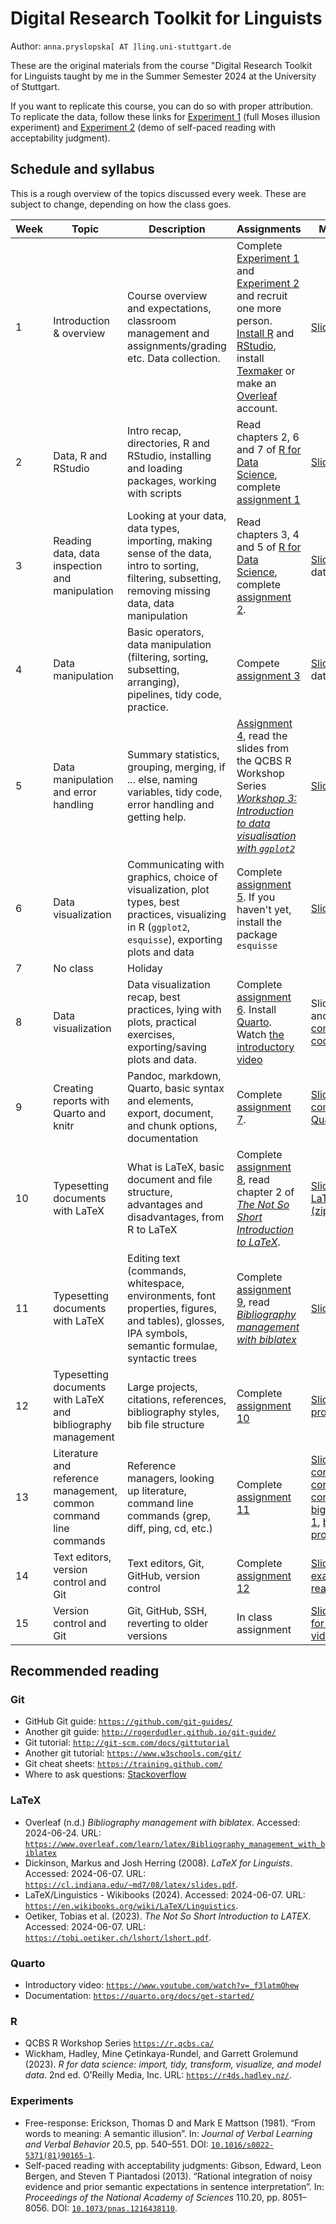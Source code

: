 # Digital Research Toolkit for Linguists

Author: `anna.pryslopska[ AT ]ling.uni-stuttgart.de`

These are the original materials from the course "Digital Research Toolkit for Linguists taught by me in the Summer Semester 2024 at the University of Stuttgart.

If you want to replicate this course, you can do so with proper attribution. To replicate the data, follow these links for [Experiment 1](https://farm.pcibex.net/r/CuZHnp/) (full Moses illusion experiment) and [Experiment 2](https://farm.pcibex.net/r/zAxKiw/) (demo of self-paced reading with acceptability judgment).

## Schedule and syllabus

This is a rough overview of the topics discussed every week. These are subject to change, depending on how the class goes.

| Week | Topic | Description | Assignments | Materials |
| ---- | ----- | ----------- | ----------- | --------- |
| 1    | Introduction & overview | Course overview and expectations, classroom management and assignments/grading etc. Data collection. | Complete [Experiment 1](https://farm.pcibex.net/p/glQRwV/) and [Experiment 2](https://farm.pcibex.net/p/ceZUkj/) and recruit one more person. [Install R](https://www.r-project.org/) and [RStudio](https://posit.co/download/rstudio-desktop/), install [Texmaker](https://www.xm1math.net/texmaker/) or make an [Overleaf](https://www.overleaf.com/) account. | [Slides](https://github.com/a-nap/DRTfL2024/blob/1e3ac235f6957eaaebf8a19f1889d0b6a6f79fb7/Week%201/week1handout.pdf) |
| 2    | Data, R and RStudio | Intro recap, directories, R and RStudio, installing and loading packages, working with scripts | Read chapters 2, 6 and 7 of [R for Data Science](https://r4ds.hadley.nz/), complete [assignment 1](https://github.com/a-nap/DRTfL2024/blob/main/Week%202/week2assignment.md) | [Slides](https://github.com/a-nap/DRTfL2024/blob/main/Week%202/week2handout.pdf), [code](https://github.com/a-nap/DRTfL2024/blob/main/Week%202/code_APR15.r) |
| 3    | Reading data, data inspection and manipulation | Looking at your data, data types, importing, making sense of the data, intro to sorting, filtering, subsetting, removing missing data, data manipulation | Read chapters 3, 4 and 5 of [R for Data Science](https://r4ds.hadley.nz/), complete [assignment 2](https://github.com/a-nap/DRTfL2024/blob/main/Week%203/week3assignment.md). | [Slides](https://github.com/a-nap/DRTfL2024/blob/main/Week%203/week3handout.pdf), [code](https://github.com/a-nap/DRTfL2024/blob/main/Week%203/code_APR22.r), data |
| 4    | Data manipulation | Basic operators, data manipulation (filtering, sorting, subsetting, arranging), pipelines, tidy code, practice. | Compete [assignment 3](https://github.com/a-nap/DRTfL2024/blob/main/Week%204/week4assignment.md) | [Slides](https://github.com/a-nap/DRTfL2024/blob/main/Week%204/week4handout.pdf), [code](https://github.com/a-nap/DRTfL2024/blob/main/Week%204/code_APR29.r), data |
| 5    | Data manipulation and error handling | Summary statistics, grouping, merging, if ... else, naming variables, tidy code, error handling and getting help. | [Assignment 4](https://github.com/a-nap/DRTfL2024/blob/main/Week%205/week5assignment.md), read the slides from the QCBS R Workshop Series [*Workshop 3: Introduction to data visualisation with `ggplot2`*](https://r.qcbs.ca/workshop03/pres-en/workshop03-pres-en.html) | [Slides](https://github.com/a-nap/DRTfL2024/blob/main/Week%205/week5handout.pdf), [code](https://github.com/a-nap/DRTfL2024/blob/main/Week%205/code_MAY06.r) |
| 6    | Data visualization | Communicating with graphics, choice of visualization, plot types, best practices, visualizing in R (`ggplot2`, `esquisse`), exporting plots and data | Complete [assignment 5](https://github.com/a-nap/DRTfL2024/blob/main/Week%206/week6assignment.md). If you haven't yet, install the package `esquisse` | [Slides](https://github.com/a-nap/DRTfL2024/blob/main/Week%206/week6handout.pdf), [code](https://github.com/a-nap/DRTfL2024/blob/main/Week%206/code_MAY13.r) |
| 7    | No class | Holiday | | |
| 8    | Data visualization | Data visualization recap, best practices, lying with plots, practical exercises, exporting/saving plots and data. | Complete [assignment 6](https://github.com/a-nap/DRTfL2024/blob/main/Week%208/week8assignment.md). Install [Quarto](https://quarto.org/docs/get-started/). Watch [the introductory video](https://www.youtube.com/watch?v=_f3latmOhew) | Slides [large](https://github.com/a-nap/DRTfL2024/blob/main/Week%208/week8.pdf) and [compressed](https://github.com/a-nap/DRTfL2024/blob/main/Week%208/week8handout.pdf), [code](https://github.com/a-nap/DRTfL2024/blob/main/Week%208/code_MAY27.r) |
| 9    | Creating reports with Quarto and knitr | Pandoc, markdown, Quarto, basic syntax and elements, export, document, and chunk options, documentation | Complete [assignment 7](https://github.com/a-nap/DRTfL2024/blob/main/Week%209/week9assignment.md). | [Slides](https://github.com/a-nap/DRTfL2024/blob/main/Week%209/week9handout.pdf), [compressed Quarto files](https://github.com/a-nap/DRTfL2024/blob/main/Week%209/quarto-demo.zip) |
| 10    | Typesetting documents with LaTeX | What is LaTeX, basic document and file structure, advantages and disadvantages, from R to LaTeX | Complete [assignment 8](https://github.com/a-nap/DRTfL2024/blob/main/Week%2010/week10assignment.md), read chapter 2 of [*The Not So Short Introduction to LaTeX*](https://tobi.oetiker.ch/lshort/lshort.pdf). | [Slides](https://github.com/a-nap/DRTfL2024/blob/main/Week%2010/week10handout.pdf), [basic LaTeX file (zip)](https://github.com/a-nap/DRTfL2024/blob/main/Week%2010/basic%20LaTeX%20document.zip) |
| 11    | Typesetting documents with LaTeX | Editing text (commands, whitespace, environments, font properties, figures, and tables), glosses, IPA symbols, semantic formulae, syntactic trees | Complete [assignment 9](https://github.com/a-nap/DRTfL2024/blob/main/Week%2011/week11assignment.md), read [*Bibliography management with biblatex*](https://www.overleaf.com/learn/latex/Bibliography_management_with_biblatex) | [Slides](https://github.com/a-nap/DRTfL2024/blob/main/Week%2011/week11handout.pdf) |
| 12   | Typesetting documents with LaTeX and bibliography management | Large projects, citations, references, bibliography styles, bib file structure | Complete [assignment  10](https://github.com/a-nap/DRTfL2024/blob/main/Week%2012/week12assignment.md) | [Slides](https://github.com/a-nap/DRTfL2024/blob/main/Week%2012/week12handout.pdf), [big project files](https://github.com/a-nap/DRTfL2024/blob/main/Week%2012/big_project.zip) |
| 13   | Literature and reference management, common command line commands | Reference managers, looking up literature, command line commands (grep, diff, ping, cd, etc.) | Complete [assignment 11](https://github.com/a-nap/DRTfL2024/blob/main/Week%2013/week13assignment.md) | [Slides](https://github.com/a-nap/DRTfL2024/blob/main/Week%2013/week13upload.pdf), [corpus1.txt](https://github.com/a-nap/DRTfL2024/blob/main/Week%2013/corpus1.TXT), [corpus2.txt](https://github.com/a-nap/DRTfL2024/blob/main/Week%2013/corpus2.TXT), [corpus3.txt](https://github.com/a-nap/DRTfL2024/blob/main/Week%2013/corpus3.TXT), [big project 1](https://github.com/a-nap/DRTfL2024/blob/main/Week%2013/big_project_1.zip), [big project 2](https://github.com/a-nap/DRTfL2024/blob/main/Week%2013/big_project_2.zip) |
| 14   | Text editors, version control and Git | Text editors, Git, GitHub, version control | Complete [assignment 12](https://github.com/a-nap/DRTfL2024/blob/main/Week%2014/week14assignment.md) | [Slides](https://github.com/a-nap/DRTfL2024/blob/main/Week%2014/week14handout.pdf), [example readme file](https://github.com/a-nap/DRTfL2024/blob/main/Week%2014/readme-example.md) |
| 15   | Version control and Git | Git, GitHub, SSH, reverting to older versions | In class assignment | [Slides](https://github.com/a-nap/DRTfL2024/blob/main/Week%2015/week15handout.pdf), [SSH for GitHub video](https://vimeo.com/989393245) |

## Recommended reading

### Git

- GitHub Git guide: [`https://github.com/git-guides/`](https://github.com/git-guides/)
- Another git guide: [`http://rogerdudler.github.io/git-guide/`](http://rogerdudler.github.io/git-guide/)
- Git tutorial: [`http://git-scm.com/docs/gittutorial`](http://git-scm.com/docs/gittutorial)
- Another git tutorial: [`https://www.w3schools.com/git/`](https://www.w3schools.com/git/)
- Git cheat sheets: [`https://training.github.com/`](https://training.github.com/)
- Where to ask questions: [Stackoverflow](https://stackoverflow.com)

### LaTeX

- Overleaf (n.d.) *Bibliography management with biblatex*. Accessed: 2024-06-24. URL: [`https://www.overleaf.com/learn/latex/Bibliography_management_with_biblatex`](https://www.overleaf.com/learn/latex/Bibliography_management_with_biblatex)
- Dickinson, Markus and Josh Herring (2008). *LaTeX for Linguists*. Accessed: 2024-06-07. URL:
[`https://cl.indiana.edu/~md7/08/latex/slides.pdf`](https://cl.indiana.edu/~md7/08/latex/slides.pdf).
- LaTeX/Linguistics - Wikibooks (2024). Accessed: 2024-06-07. URL: [`https://en.wikibooks.org/wiki/LaTeX/Linguistics`](https://en.wikibooks.org/wiki/LaTeX/Linguistics).
- Oetiker, Tobias et al. (2023). *The Not So Short Introduction to LATEX*. Accessed: 2024-06-07. URL:
[`https://tobi.oetiker.ch/lshort/lshort.pdf`](https://tobi.oetiker.ch/lshort/lshort.pdf).

### Quarto

- Introductory video: [`https://www.youtube.com/watch?v=_f3latmOhew`](https://www.youtube.com/watch?v=_f3latmOhew)
- Documentation: [`https://quarto.org/docs/get-started/`](https://quarto.org/docs/get-started/)

### R

- QCBS R Workshop Series [`https://r.qcbs.ca/`](https://r.qcbs.ca/)
- Wickham, Hadley, Mine Çetinkaya-Rundel, and Garrett Grolemund (2023). *R for data science: import, tidy, transform, visualize, and model data*. 2nd ed. O’Reilly Media, Inc. URL: [`https://r4ds.hadley.nz/`](https://r4ds.hadley.nz/).

### Experiments

- Free-response: Erickson, Thomas D and Mark E Mattson (1981). “From words to meaning: A semantic illusion”. In: *Journal of Verbal Learning and Verbal Behavior* 20.5, pp. 540–551. DOI: [`10.1016/s0022-5371(81)90165-1`](https://www.sciencedirect.com/science/article/abs/pii/S0022537181901651).
- Self-paced reading with acceptability judgments: Gibson, Edward, Leon Bergen, and Steven T Piantadosi (2013). “Rational integration of noisy evidence and prior semantic expectations in sentence interpretation”. In: *Proceedings of the National Academy of Sciences* 110.20, pp. 8051–8056. DOI: [`10.1073/pnas.1216438110`](https://www.pnas.org/doi/full/10.1073/pnas.1216438110).
